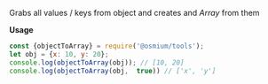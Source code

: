 
Grabs all values / keys from object and creates and *Array* from them

__Usage__
```javascript
const {objectToArray} = require('@osmium/tools');
let obj = {x: 10, y: 20};
console.log(objectToArray(obj)); // [10, 20]
console.log(objectToArray(obj,  true)) // ['x', 'y']
```
